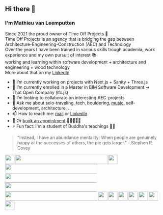 ## Hi there 👋
### I'm Mathieu van Leemputten

Since 2021 the proud owner of Time Off Projects 🚀 <br>
Time Off Projects is an agency that is bridging the gap between Architecture-Engineering-Construction (AEC) and Technology <br>
Over the years I have been trained in various skills trough academia, work experience and my own pursuit of interest 📚 <br>
working and learning within software development + architecture and engineering + wood technology <br>
More about that on my <a href="https://linkedin.com/in/mathieu-van-leemputten-0b83a0190">LinkedIn</a> <br>


- 🔭 I’m currently working on projects with Next.js + Sanity + Three.js
- 🌱 I’m currently enrolled in a Master in BIM Software Development -> That Open Company (ifc.js)
- 🤝 I’m looking to collaborate on interesting AEC-projects
- 💬 Ask me about solo-traveling, tech, bouldering, <a href="https://open.spotify.com/user/116791721?si=328b7e0fe4dc4b20">music</a>, self-development, architecture, ... 
- 📫 How to reach me: <a href="info@timeoffprojects.be">mail</a>  or <a href="https://linkedin.com/in/mathieu-van-leemputten-0b83a0190">LinkedIn</a>
- 📆 Or <a href="https://cal.com/timeoffprojects">book an appointment</a> 👩‍💼🧑‍💼🏢
- ⚡ Fun fact: I'm a student of Buddha's teachings 🧘‍♂️

> “Instead, I have an abundance mentality: When people are genuinely happy at the successes of others, the pie gets larger.” - Stephen R. Covey

<a href="https://react.dev"><img src="https://upload.wikimedia.org/wikipedia/commons/a/a7/React-icon.svg" align="left" height="30px" width="30px"></img></a>
<a href="https://nextjs.org/"><img src="https://upload.wikimedia.org/wikipedia/commons/8/8e/Nextjs-logo.svg" align="left" height="30px" width="300px"></img></a>
<a href="https://sanity.io/"><img src="https://upload.wikimedia.org/wikipedia/commons/7/7e/Sanity-logo-svg.svg" align="left" height="30px" width="30px"></img></a>
<a href="https://www.mongodb.com/"><img src="https://upload.wikimedia.org/wikipedia/commons/9/93/MongoDB_Logo.svg" align="left" height="30px" width="300px"></img></a>
<a href="https://https://firebase.google.com/"><img src="https://upload.wikimedia.org/wikipedia/commons/3/37/Firebase_Logo.svg" align="left" height="30px" width="300px"></img></a>
<a href="https://blender.org/"><img src="https://upload.wikimedia.org/wikipedia/commons/3/3c/Logo_Blender.svg" align="left" height="30px" width="300px"></img></a>
<a href="https://www.autodesk.com/"><img src="https://upload.wikimedia.org/wikipedia/commons/b/b5/Autodesk_Logo.svg" padding="30px" align="left" height="30px" width="300px"></img></a>
<a href="https://nodejs.org/"><img src="https://upload.wikimedia.org/wikipedia/commons/d/d9/Node.js_logo.svg" padding="30px" align="left" height="30px" width="30px"></img></a>
<a href="https://threejs.org/"><img src="https://upload.wikimedia.org/wikipedia/commons/3/3f/Three.js_Icon.svg" padding="30px" align="left" height="30px" width="30px"></img></a>
<a href="https://figma.com/"><img src="https://upload.wikimedia.org/wikipedia/commons/3/33/Figma-logo.svg" padding="30px" align="left" height="30px" width="30px"></img></a>
<a href="https://adobe.com/"><img src="https://upload.wikimedia.org/wikipedia/commons/4/4c/Adobe_Creative_Cloud_rainbow_icon.svg" padding="30px" align="left" height="30px" width="30px"></img></a>
<a href="https://dotnet.microsoft.com/en-us/"><img src="https://upload.wikimedia.org/wikipedia/commons/7/7d/Microsoft_.NET_logo.svg" align="left" height="30px" width="30px"></img></a>
<a href="https://unity.com/"><img src="https://upload.wikimedia.org/wikipedia/commons/1/19/Unity_Technologies_logo.svg" align="left" height="30px" width="30px"></img></a>
<a href="https://www.unrealengine.com/"><img src="https://upload.wikimedia.org/wikipedia/commons/d/da/Unreal_Engine_Logo.svg" align="left" height="30px" width="30px"></img></a>


